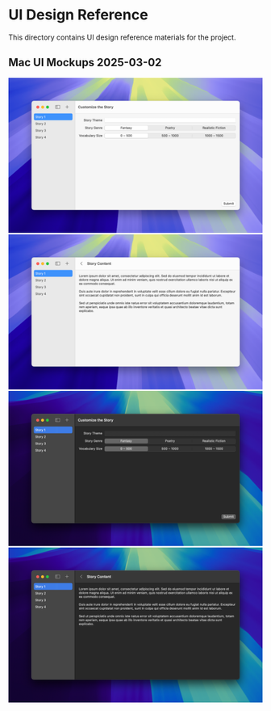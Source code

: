 # UI Design Reference

This directory contains UI design reference materials for the project.

## Mac UI Mockups 2025-03-02

![mac-mockup-2025-03-02-3.png](./mac-mockup-2025-03-02-3.png)
![mac-mockup-2025-03-02-4.png](./mac-mockup-2025-03-02-4.png)
![mac-mockup-2025-03-02-1.png](./mac-mockup-2025-03-02-1.png)
![mac-mockup-2025-03-02-2.png](./mac-mockup-2025-03-02-2.png)
